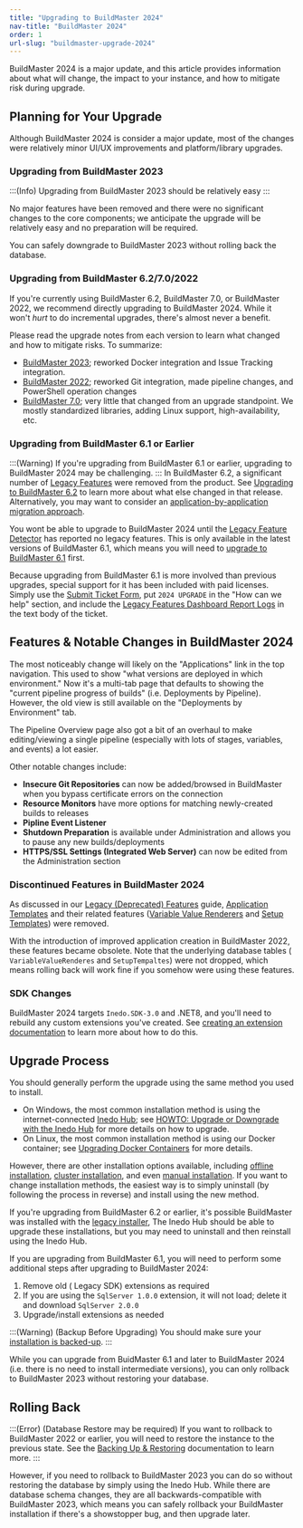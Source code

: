 ```yaml
---
title: "Upgrading to BuildMaster 2024"
nav-title: "BuildMaster 2024"
order: 1
url-slug: "buildmaster-upgrade-2024"
---
```


BuildMaster 2024 is a major update, and this article provides information about what will change, the impact to your instance, and how to mitigate risk during upgrade.

## Planning for Your Upgrade

Although BuildMaster 2024 is consider a major update, most of the changes were relatively minor UI/UX improvements and platform/library upgrades.

### Upgrading from BuildMaster 2023
:::(Info)
Upgrading from BuildMaster 2023 should be relatively easy
:::

No major features have been removed and there were no significant changes to the core components; we anticipate the upgrade will be relatively easy and no preparation will be required. 

You can safely downgrade to BuildMaster 2023 without rolling back the database.

### Upgrading from BuildMaster 6.2/7.0/2022

If you're currently using BuildMaster 6.2, BuildMaster 7.0, or BuildMaster 2022, we recommend directly upgrading to BuildMaster 2024. While it won't *hurt* to do incremental upgrades, there's almost never a benefit.

Please read the upgrade notes from each version to learn what changed and how to mitigate risks. To summarize:

* [BuildMaster 2023](/docs/buildmaster-upgrade-2023); reworked Docker integration and Issue Tracking integration. 
*  [BuildMaster 2022](/docs/buildmaster-upgrade-2022); reworked Git integration, made pipeline changes, and PowerShell operation changes
* [BuildMaster 7.0](/docs/buildmaster-upgrading-to-v7); very little that changed from an upgrade standpoint. We mostly standardized libraries, adding Linux support, high-availability, etc.


### Upgrading from BuildMaster 6.1 or Earlier
:::(Warning)
If you're upgrading from BuildMaster 6.1 or earlier, upgrading to BuildMaster 2024 may be challenging.
:::
In BuildMaster 6.2, a significant number of [Legacy Features](/docs/buildmaster/installation-maintenance/buildmaster-legacy/buildmaster-legacy-features) were removed from the product. See [Upgrading to BuildMaster 6.2](/docs/buildmaster-upgrading-to-6-2) to learn more about what else changed in that release. Alternatively, you may want to consider an [application-by-application migration approach](/docs/buildmaster/installation-maintenance/buildmaster-migrating-instance-to-new-server#migrating-applicationbyapplication).

You wont be able to upgrade to BuildMaster 2024 until the [Legacy Feature Detector](/docs/buildmaster/installation-maintenance/buildmaster-legacy/buildmaster-legacy-features#legacy-feature-detector) has reported no legacy features. This is only available in the latest versions of BuildMaster 6.1, which means you will need to [upgrade to BuildMaster 6.1](/docs/buildmaster-upgrading-to-6-1) first.

Because upgrading from BuildMaster 6.1 is more involved than previous upgrades, special support for it has been included with paid licenses. Simply use the [Submit Ticket Form](https://my.inedo.com/tickets/new), put `2024 UPGRADE` in the "How can we help" section, and include the [Legacy Features Dashboard Report Logs](/docs/buildmaster/installation-maintenance/buildmaster-legacy/buildmaster-legacy-features#legacy-feature-detector) in the text body of the ticket.

## Features & Notable Changes in BuildMaster 2024

The most noticeably change will likely on the "Applications" link in the top navigation. This used to show "what versions are deployed in which environment."  Now it's a multi-tab page that defaults to showing the "current pipeline progress of builds" (i.e. Deployments by Pipeline). However, the old view is still available on the "Deployments by Environment" tab.

The Pipeline Overview page also got a bit of an overhaul to make editing/viewing a single pipeline (especially with lots of stages, variables, and events) a lot easier.

Other notable changes include:
* **Insecure Git Repositories** can now be added/browsed in BuildMaster when you bypass certificate errors on the connection
* **Resource Monitors** have more options for matching newly-created builds to releases
* **Pipline Event Listener** 
* **Shutdown Preparation** is available under Administration and allows you to pause any new builds/deployments
* **HTTPS/SSL Settings (Integrated Web Server)** can now be edited from the Administration section

### Discontinued Features in BuildMaster 2024

As discussed in our [Legacy (Deprecated) Features](/docs/buildmaster/installation-maintenance/buildmaster-legacy) guide, [Application Templates](/docs/buildmaster/installation-maintenance/buildmaster-legacy/buildmaster-legacy-application-templates) and their related features ([Variable Value Renderers](/docs/buildmaster/otterscript-execution-engine/buildmaster-variables/buildmaster-variables-customizing-display) and [Setup Templates](/docs/buildmaster/installation-maintenance/buildmaster-legacy/buildmaster-applications-concepts-setup-templates)) were removed.

With the introduction of improved application creation in BuildMaster 2022, these features became obsolete. Note that the underlying database tables ( `VariableValueRenderes` and `SetupTempaltes`) were not dropped, which means rolling back will work fine if you somehow were using these features.


### SDK Changes
BuildMaster 2024 targets `Inedo.SDK-3.0` and .NET8, and you'll need to rebuild any custom extensions you've created. See [creating an extension documentation](/docs/inedosdk/extending-inedo-tools-using-the-sdk/inedosdk-extending-creating) to learn more about how to do this.


## Upgrade Process
You should generally perform the upgrade using the same method you used to install.

* On Windows, the most common installation method is using the internet-connected [Inedo Hub](/docs/installation/windows/desktophub-overview); see  [HOWTO: Upgrade or Downgrade with the Inedo Hub](/docs/installation/windows/inedo-hub-upgrade-downgrade) for more details on how to upgrade.
* On Linux, the most common installation method is using our Docker container; see [Upgrading Docker Containers](/docs/installation/linux/installation-upgrading-docker-containers) for more details.

However, there are other installation options available, including [offline installation](/docs/installation/windows/desktophub-offline), [cluster installation](/docs/installation/high-availability-load-balancing/high-availability-load-balancing), and even [manual installation](/docs/installation/manual-installation). If you want to change installation methods, the easiest way is to simply uninstall (by following the process in reverse) and install using the new method.

If you're upgrading from BuildMaster 6.2 or earlier, it's possible BuildMaster was installed with the [legacy installer](/docs/installation/windows/installation-legacy-traditional-installer), The Inedo Hub should be able to upgrade these installations, but you may need to uninstall and then reinstall using the Inedo Hub. 

If you are upgrading from BuildMaster 6.1, you will need to perform some additional steps after upgrading to BuildMaster 2024:
1. Remove old ( Legacy SDK) extensions as required 
2. If you are using the `SqlServer 1.0.0` extension, it will not load; delete it and download `SqlServer 2.0.0`
3.  Upgrade/install  extensions as needed

:::(Warning) (Backup Before Upgrading)
You should make sure your [installation is backed-up](/docs/installation/backing-up-restoring).
:::

While you can upgrade from BuidMaster 6.1 and later to BuildMaster 2024 (i.e. there is no need to install intermediate versions), you can only rollback to BuildMaster 2023 without restoring your database.

## Rolling Back

:::(Error) (Database Restore may be required)
If you want to rollback to BuildMaster 2022 or earlier, you will need to restore the instance to the previous state. See the [Backing Up & Restoring](/docs/installation/backing-up-restoring) documentation to learn more.
:::

However, if you need to rollback to BuildMaster 2023 you can do so without restoring the database by simply using the Inedo Hub. While there are database schema changes, they are all backwards-compatible with BuildMaster 2023, which means you can safely rollback your BuildMaster installation if there's a showstopper bug, and then upgrade later.